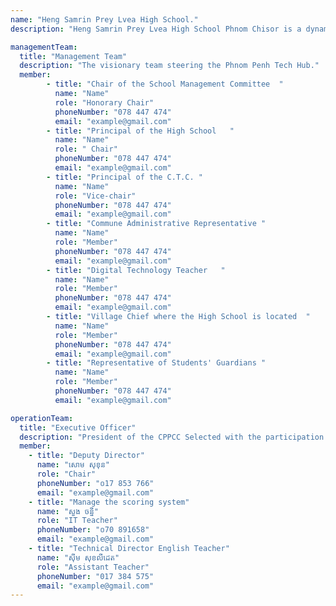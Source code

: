 ```yaml
---
name: "Heng Samrin Prey Lvea High School."
description: "Heng Samrin Prey Lvea High School Phnom Chisor is a dynamic educational institution that provides opportunities for students to gain knowledge, skills, and virtues. The high school has a good learning environment, experienced teachers, and modern learning equipment. The curriculum is designed in accordance with national and international educational standards to provide students with a broad knowledge base. In addition, the high school also provides opportunities for students to participate in social and sports activities."

managementTeam:
  title: "Management Team"
  description: "The visionary team steering the Phnom Penh Tech Hub."
  member:
        - title: "Chair of the School Management Committee  "
          name: "Name"
          role: "Honorary Chair"
          phoneNumber: "078 447 474"
          email: "example@gmail.com"
        - title: "Principal of the High School   "
          name: "Name"
          role: " Chair"
          phoneNumber: "078 447 474"
          email: "example@gmail.com"
        - title: "Principal of the C.T.C. "
          name: "Name"
          role: "Vice-chair"
          phoneNumber: "078 447 474"
          email: "example@gmail.com"
        - title: "Commune Administrative Representative "
          name: "Name"
          role: "Member"
          phoneNumber: "078 447 474"
          email: "example@gmail.com" 
        - title: "Digital Technology Teacher   "
          name: "Name"
          role: "Member"
          phoneNumber: "078 447 474"
          email: "example@gmail.com" 
        - title: "Village Chief where the High School is located  "
          name: "Name"
          role: "Member"
          phoneNumber: "078 447 474"
          email: "example@gmail.com" 
        - title: "Representative of Students' Guardians "
          name: "Name"
          role: "Member"
          phoneNumber: "078 447 474"
          email: "example@gmail.com"    

operationTeam:
  title: "Executive Officer"
  description: "President of the CPPCC Selected with the participation of the high school management and the team in charge of construction and commissioning According to the public high school of K.P.T."
  member:
    - title: "Deputy Director"
      name: "សោម សុខុន"
      role: "Chair"
      phoneNumber: "០17 853 766"
      email: "example@gmail.com"
    - title: "Manage the scoring system"
      name: "សួង ចន្នី"
      role: "IT Teacher"
      phoneNumber: "០70 891658"
      email: "example@gmail.com"
    - title: "Technical Director English Teacher"
      name: "ស៊ីម សុខលីដេត"
      role: "Assistant Teacher"
      phoneNumber: "017 384 575"
      email: "example@gmail.com"
---
```

